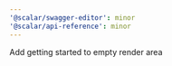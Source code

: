 ```yaml
---
'@scalar/swagger-editor': minor
'@scalar/api-reference': minor
---
```


Add getting started to empty render area

